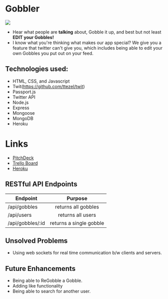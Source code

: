# Gobbler

![](https://i.imgur.com/TFHFCPs.png)

* Hear what people are **talking** about, Gobble it up, and best but not least **EDIT your Gobbles!**
* I know what you're thinking what makes our app special? We give you a feature that twitter can't give you, which includes being able to edit your own Gobbles you put out on your feed.


## Technologies used:
* HTML, CSS, and Javascript
* Twit(https://github.com/ttezel/twit)
* Passport.js
* Twitter API
* Node.js
* Express
* Mongoose
* MongoDB
* Heroku

# Links
* [PitchDeck](https://docs.google.com/presentation/d/1QLT0XjC2glTM7SR3hSHRJo-ku6IO8q_o8ifskjvxZc8/edit#slide=id.p)
* [Trello Board](https://trello.com/b/qEYRYeiv/wdi-gobbler)
* [Heroku](http://wdi-gobbler.herokuapp.com/)


## RESTful API Endpoints
| Endpoint          | Purpose                  |
| -------------     |:-------------:           |
| /api/gobbles      | returns all gobbles      |
| /api/users        | returns all users        |
| /api/gobbles/:id  | returns a single gobble  |

## Unsolved Problems 
* Using web sockets for real time communication b/w clients and servers.

## Future Enhancements
* Being able to ReGobble a Gobble.
* Adding like functionality 
* Being able to search for another user.
